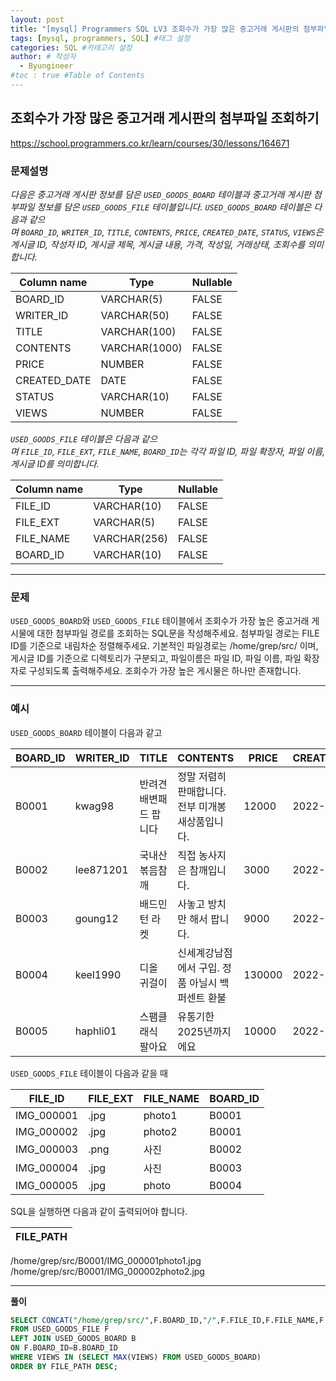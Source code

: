 ```yaml
---
layout: post
title: "[mysql] Programmers SQL LV3 조회수가 가장 많은 중고거래 게시판의 첨부파일 조회하기" #게시물 이름
tags: [mysql, programmers, SQL] #태그 설정
categories: SQL #카테고리 설정
author: # 작성자
  - Byungineer
#toc : true #Table of Contents
---
```



## 조회수가 가장 많은 중고거래 게시판의 첨부파일 조회하기
<https://school.programmers.co.kr/learn/courses/30/lessons/164671>

### 문제설명
_다음은 중고거래 게시판 정보를 담은 `USED_GOODS_BOARD` 테이블과 중고거래 게시판 첨부파일 정보를 담은 `USED_GOODS_FILE` 테이블입니다. `USED_GOODS_BOARD` 테이블은 다음과 같으며 `BOARD_ID`, `WRITER_ID`, `TITLE`, `CONTENTS`, `PRICE`, `CREATED_DATE`, `STATUS`, `VIEWS`은 게시글 ID, 작성자 ID, 게시글 제목, 게시글 내용, 가격, 작성일, 거래상태, 조회수를 의미합니다._

| Column name | Type | Nullable |
| --- | --- | --- |
| BOARD_ID | VARCHAR(5) | FALSE |
| WRITER_ID | VARCHAR(50) | FALSE |
| TITLE | VARCHAR(100) | FALSE |
| CONTENTS | VARCHAR(1000) | FALSE |
| PRICE | NUMBER | FALSE |
| CREATED_DATE | DATE | FALSE |
| STATUS | VARCHAR(10) | FALSE |
| VIEWS | NUMBER | FALSE |

_`USED_GOODS_FILE` 테이블은 다음과 같으며 `FILE_ID`, `FILE_EXT`, `FILE_NAME`, `BOARD_ID`는 각각 파일 ID, 파일 확장자, 파일 이름, 게시글 ID를 의미합니다._

| Column name | Type | Nullable |
| --- | --- | --- |
| FILE_ID | VARCHAR(10) | FALSE |
| FILE_EXT | VARCHAR(5) | FALSE |
| FILE_NAME | VARCHAR(256) | FALSE |
| BOARD_ID | VARCHAR(10) | FALSE |

---

### 문제

`USED_GOODS_BOARD`와 `USED_GOODS_FILE` 테이블에서 조회수가 가장 높은 중고거래 게시물에 대한 첨부파일 경로를 조회하는 SQL문을 작성해주세요. 첨부파일 경로는 FILE ID를 기준으로 내림차순 정렬해주세요. 기본적인 파일경로는 /home/grep/src/ 이며, 게시글 ID를 기준으로 디렉토리가 구분되고, 파일이름은 파일 ID, 파일 이름, 파일 확장자로 구성되도록 출력해주세요. 조회수가 가장 높은 게시물은 하나만 존재합니다.

---

### 예시

`USED_GOODS_BOARD` 테이블이 다음과 같고

| BOARD_ID | WRITER_ID | TITLE | CONTENTS | PRICE | CREATED_DATE | STATUS | VIEWS |
| --- | --- | --- | --- | --- | --- | --- | --- |
| B0001 | kwag98 | 반려견 배변패드 팝니다 | 정말 저렴히 판매합니다. 전부 미개봉 새상품입니다. | 12000 | 2022-10-01 | DONE | 250 |
| B0002 | lee871201 | 국내산 볶음참깨 | 직접 농사지은 참깨입니다. | 3000 | 2022-10-02 | DONE | 121 |
| B0003 | goung12 | 배드민턴 라켓 | 사놓고 방치만 해서 팝니다. | 9000 | 2022-10-02 | SALE | 212 |
| B0004 | keel1990 | 디올 귀걸이 | 신세계강남점에서 구입. 정품 아닐시 백퍼센트 환불 | 130000 | 2022-10-02 | SALE | 199 |
| B0005 | haphli01 | 스팸클래식 팔아요 | 유통기한 2025년까지에요 | 10000 | 2022-10-02 | SALE | 121 |

`USED_GOODS_FILE` 테이블이 다음과 같을 때

| FILE_ID | FILE_EXT | FILE_NAME | BOARD_ID |
| --- | --- | --- | --- |
| IMG_000001 | .jpg | photo1 | B0001 |
| IMG_000002 | .jpg | photo2 | B0001 |
| IMG_000003 | .png | 사진 | B0002 |
| IMG_000004 | .jpg | 사진 | B0003 |
| IMG_000005 | .jpg | photo | B0004 |

SQL을 실행하면 다음과 같이 출력되어야 합니다.

| FILE_PATH |
| --- |
/home/grep/src/B0001/IMG_000001photo1.jpg
/home/grep/src/B0001/IMG_000002photo2.jpg


---

**풀이**
```SQL
SELECT CONCAT("/home/grep/src/",F.BOARD_ID,"/",F.FILE_ID,F.FILE_NAME,F.FILE_EXT) "FILE_PATH"
FROM USED_GOODS_FILE F
LEFT JOIN USED_GOODS_BOARD B
ON F.BOARD_ID=B.BOARD_ID
WHERE VIEWS IN (SELECT MAX(VIEWS) FROM USED_GOODS_BOARD)
ORDER BY FILE_PATH DESC;

```
